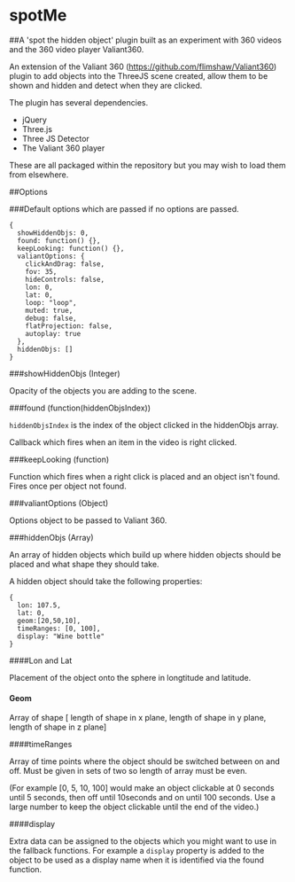 # spotMe

##A 'spot the hidden object' plugin built as an experiment with 360 videos and the 360 video player Valiant360.

An extension of the Valiant 360 (https://github.com/flimshaw/Valiant360) plugin to add objects into the ThreeJS scene created, allow them to be shown and hidden and detect when they are clicked.

The plugin has several dependencies.

- jQuery
- Three.js
- Three JS Detector
- The Valiant 360 player

These are all packaged within the repository but you may wish to load them from elsewhere.


##Options

###Default options which are passed if no options are passed.

```
{
  showHiddenObjs: 0,
  found: function() {},
  keepLooking: function() {},
  valiantOptions: {
    clickAndDrag: false,
    fov: 35,
    hideControls: false,
    lon: 0,
    lat: 0,
    loop: "loop",
    muted: true,
    debug: false,
    flatProjection: false,
    autoplay: true
  },
  hiddenObjs: []
}
```

###showHiddenObjs (Integer)

Opacity of the objects you are adding to the scene.

###found (function(hiddenObjsIndex))

```hiddenObjsIndex``` is the index of the object clicked in the hiddenObjs array.

Callback which fires when an item in the video is right clicked.

###keepLooking (function)

Function which fires when a right click is placed and an object isn't found. Fires once per object not found.

###valiantOptions (Object)

Options object to be passed to Valiant 360.

###hiddenObjs (Array)

An array of hidden objects which build up where hidden objects should be placed and what shape they should take.

A hidden object should take the following properties:

```
{
  lon: 107.5,
  lat: 0,
  geom:[20,50,10],
  timeRanges: [0, 100],
  display: "Wine bottle"
}
```

####Lon and Lat

Placement of the object onto the sphere in longtitude and latitude.

#### Geom

Array of shape [ length of shape in x plane, length of shape in y plane, length of shape in z plane]

####timeRanges

Array of time points where the object should be switched between on and off. Must be given in sets of two so length of array must be even.

(For example [0, 5, 10, 100] would make an object clickable at 0 seconds until 5 seconds, then off until 10seconds and on until 100 seconds. Use a large number to keep the object clickable until the end of the video.)

####display

Extra data can be assigned to the objects which you might want to use in the fallback functions. For example a ```display``` property is added to the object to be used as a display name when it is identified via the found function.





